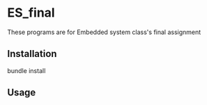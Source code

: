 ES_final
===
These programs are for Embedded system class's final assignment

## Installation
bundle install

## Usage

